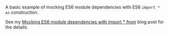 A basic example of mocking ES6 module dependencies with ES6 `import * as` construction.

See my [Mocking ES6 module dependencies with import * from](http://ozmoroz.com/2017/09/mocking-es6-dependencies-1.html)
blog post for the details.
